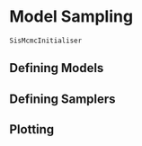 # Model Sampling 

```@docs
SisMcmcInitialiser
```


## Defining Models 

## Defining Samplers 

## Plotting 
